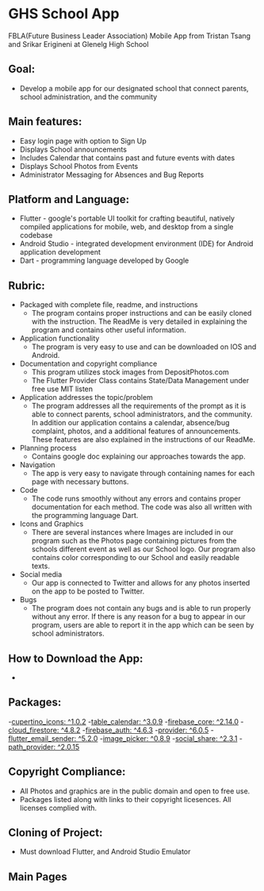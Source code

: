 # **GHS School App**

FBLA(Future Business Leader Association) Mobile App from Tristan Tsang and Srikar Erigineni at Glenelg High School

## Goal: 
- Develop a mobile app for our designated school that connect parents, school administration, 
and the community

## Main features:
- Easy login page with option to Sign Up
- Displays School announcements
- Includes Calendar that contains past and future events with dates
- Displays School Photos from Events
- Administrator Messaging for Absences and Bug Reports

## Platform and Language:
- Flutter - google's portable UI toolkit for crafting beautiful, natively compiled applications for mobile, web, and desktop from a single codebase
- Android Studio - integrated development environment (IDE) for Android application development
- Dart - programming language developed by Google

## Rubric:
- Packaged with complete file, readme, and instructions
  - The program contains proper instructions and can be easily cloned with the instruction. The ReadMe is very detailed in explaining the program and contains other useful information.
- Application functionality
  - The program is very easy to use and can be downloaded on IOS and Android. 
- Documentation and copyright compliance
  - This program utilizes stock images from DepositPhotos.com
  - The Flutter Provider Class contains State/Data Management under free use MIT listen
- Application addresses the topic/problem
  - The program addresses all the requirements of the prompt as it is able to connect parents, school administrators, and the community. In addition our application contains a calendar, absence/bug complaint, photos, and a additional features of announcements. These features are also explained in the instructions of our ReadMe. 
- Planning process
  - Contains google doc explaining our approaches towards the app. 
- Navigation
  - The app is very easy to navigate through containing names for each page with necessary buttons.
- Code
  - The code runs smoothly without any errors and contains proper documentation for each method. The code was also all written with the programming language Dart.
- Icons and Graphics
  - There are several instances where Images are included in our program such as the Photos page containing pictures from the schools different event as well as our School logo. Our program also contains color corresponding to our School and easily readable texts.
- Social media
  - Our app is connected to Twitter and allows for any photos inserted on the app to be posted to Twitter.
- Bugs
  - The program does not contain any bugs and is able to run properly without any error. If there is any reason for a bug to appear in our program, users are able to report it in the app which can be seen by school administrators.

 ## How to Download the App:
- 

 ## Packages:
  -[cupertino_icons: ^1.0.2](https://pub.dev/packages/cupertino_icons/versions)
  -[table_calendar: ^3.0.9](https://pub.dev/packages/table_calendar)
  -[firebase_core: ^2.14.0](https://pub.dev/packages/firebase_core)
  -[cloud_firestore: ^4.8.2](https://pub.dev/packages/cloud_firestore)
  -[firebase_auth: ^4.6.3](https://pub.dev/packages/firebase_auth)
  -[provider: ^6.0.5](https://pub.dev/packages/provider)
  -[flutter_email_sender: ^5.2.0](https://pub.dev/packages/flutter_email_sender)
  -[image_picker: ^0.8.9](https://pub.dev/packages/image_picker)
  -[social_share: ^2.3.1](https://pub.dev/packages/social_share)
  -[path_provider: ^2.0.15](https://pub.dev/packages/path_provider)
  


 ## Copyright Compliance:
- All Photos and graphics are in the public domain and open to free use.
- Packages listed along with links to their copyright licesences. All licenses complied with.


## Cloning of Project:
- Must download Flutter, and Android Studio Emulator

## Main Pages
